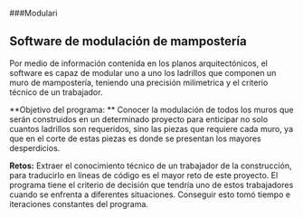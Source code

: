 ###Modulari

## Software de modulación de mampostería

Por medio de información contenida en los planos arquitectónicos, el software es capaz de modular uno a uno los ladrillos que componen un muro de mampostería, teniendo una precisión milimetrica y el criterio técnico de un trabajador. 

**Objetivo del programa: **
Conocer la modulación de todos los muros que serán construidos en un determinado proyecto para enticipar no solo cuantos ladrillos son requeridos, sino las piezas que requiere cada muro, ya que en el corte de estas piezas es donde se presentan los mayores desperdicios. 

**Retos:**
Extraer el conocimiento técnico de un trabajador de la construcción, para traducirlo en lineas de código es el mayor reto de este proyecto. El programa tiene el criterio de decisión que tendría uno de estos trabajadores cuando se enfrenta a diferentes situaciones. Conseguir esto tomó tiempo e iteraciones constantes del programa. 
